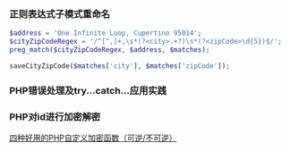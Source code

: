 ### 正则表达式子模式重命名
```php
$address = 'One Infinite Loop, Cupertino 95014';
$cityZipCodeRegex = '/^[^,]+,\s*(?<city>.+?)\s*(?<zipCode>\d{5})$/';
preg_match($cityZipCodeRegex, $address, $matches);

saveCityZipCode($matches['city'], $matches['zipCode']);
```

### PHP错误处理及try...catch...应用实践


### PHP对id进行加密解密
[四种好用的PHP自定义加密函数（可逆/不可逆）](https://zhuanlan.zhihu.com/p/101616865)